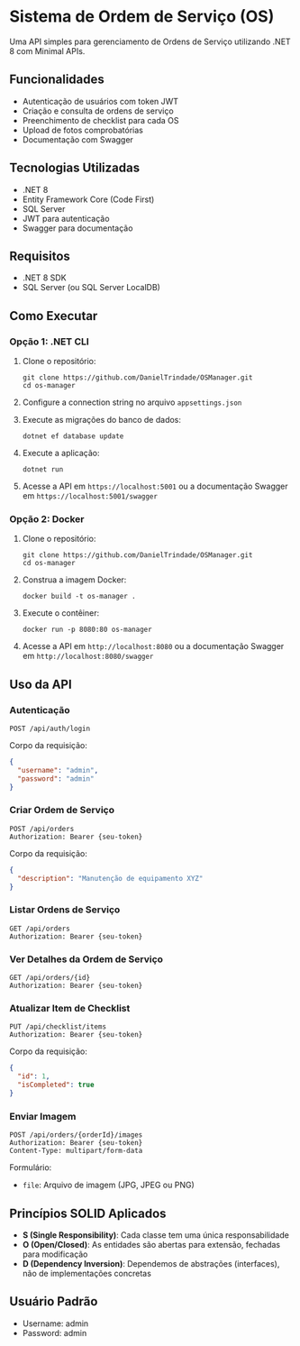 ﻿# Sistema de Ordem de Serviço (OS)

Uma API simples para gerenciamento de Ordens de Serviço utilizando .NET 8 com Minimal APIs.

## Funcionalidades

- Autenticação de usuários com token JWT
- Criação e consulta de ordens de serviço
- Preenchimento de checklist para cada OS
- Upload de fotos comprobatórias
- Documentação com Swagger

## Tecnologias Utilizadas

- .NET 8
- Entity Framework Core (Code First)
- SQL Server
- JWT para autenticação
- Swagger para documentação

## Requisitos

- .NET 8 SDK
- SQL Server (ou SQL Server LocalDB)

## Como Executar

### Opção 1: .NET CLI

1. Clone o repositório:
   ```
   git clone https://github.com/DanielTrindade/OSManager.git
   cd os-manager
   ```

2. Configure a connection string no arquivo `appsettings.json`

3. Execute as migrações do banco de dados:
   ```
   dotnet ef database update
   ```

4. Execute a aplicação:
   ```
   dotnet run
   ```

5. Acesse a API em `https://localhost:5001` ou a documentação Swagger em `https://localhost:5001/swagger`

### Opção 2: Docker

1. Clone o repositório:
   ```
   git clone https://github.com/DanielTrindade/OSManager.git
   cd os-manager
   ```

2. Construa a imagem Docker:
   ```
   docker build -t os-manager .
   ```

3. Execute o contêiner:
   ```
   docker run -p 8080:80 os-manager
   ```

4. Acesse a API em `http://localhost:8080` ou a documentação Swagger em `http://localhost:8080/swagger`

## Uso da API

### Autenticação

```
POST /api/auth/login
```
Corpo da requisição:
```json
{
  "username": "admin",
  "password": "admin"
}
```

### Criar Ordem de Serviço

```
POST /api/orders
Authorization: Bearer {seu-token}
```
Corpo da requisição:
```json
{
  "description": "Manutenção de equipamento XYZ"
}
```

### Listar Ordens de Serviço

```
GET /api/orders
Authorization: Bearer {seu-token}
```

### Ver Detalhes da Ordem de Serviço

```
GET /api/orders/{id}
Authorization: Bearer {seu-token}
```

### Atualizar Item de Checklist

```
PUT /api/checklist/items
Authorization: Bearer {seu-token}
```
Corpo da requisição:
```json
{
  "id": 1,
  "isCompleted": true
}
```

### Enviar Imagem

```
POST /api/orders/{orderId}/images
Authorization: Bearer {seu-token}
Content-Type: multipart/form-data
```
Formulário:
- `file`: Arquivo de imagem (JPG, JPEG ou PNG)

## Princípios SOLID Aplicados

- **S (Single Responsibility)**: Cada classe tem uma única responsabilidade
- **O (Open/Closed)**: As entidades são abertas para extensão, fechadas para modificação
- **D (Dependency Inversion)**: Dependemos de abstrações (interfaces), não de implementações concretas

## Usuário Padrão

- Username: admin
- Password: admin